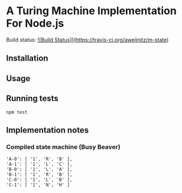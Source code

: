 # A Turing Machine Implementation For Node.js

Build status:
[![Build Status]](https://travis-ci.org/aweijnitz/m-state.png)](https://travis-ci.org/aweijnitz/m-state)

## Installation

## Usage

## Running tests

    npm test

## Implementation notes
### Compiled state machine (Busy Beaver)

    'A-0': [ '1', 'R', 'B' ],
    'A-1': [ '1', 'L', 'C' ],
    'B-0': [ '1', 'L', 'A' ],
    'B-1': [ '1', 'R', 'B' ],
    'C-0': [ '1', 'L', 'B' ],
    'C-1': [ '1', 'N', 'H' ]
